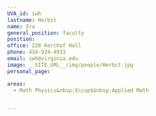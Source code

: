 ```yaml
---
UVA_id: iwh
lastname: Herbst
name: Ira
general_position: faculty
position:
office: 228 Kerchof Hall
phone: 434-924-4933
email: iwh@virginia.edu
image: __SITE_URL__/img/people/Herbst.jpg
personal_page:

areas:
  - Math Physics&nbsp;$\cup$&nbsp;Applied Math


---
```

